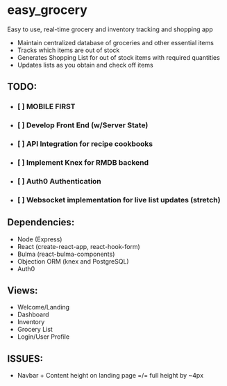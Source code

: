# easy_grocery
Easy to use, real-time grocery and inventory tracking and shopping app

* Maintain centralized database of groceries and other essential items
* Tracks which items are out of stock
* Generates Shopping List for out of stock items with required quantities
* Updates lists as you obtain and check off items

## TODO:
- ### [ ] MOBILE FIRST
- ### [ ] Develop Front End (w/Server State)
- ### [ ] API Integration for recipe cookbooks
- ### [ ] Implement Knex for RMDB backend
- ### [ ] Auth0 Authentication
- ### [ ] Websocket implementation for live list updates (stretch)

## Dependencies:
- Node (Express)
- React (create-react-app, react-hook-form)
- Bulma (react-bulma-components)
- Objection ORM (knex and PostgreSQL)
- Auth0

## Views:
- Welcome/Landing
- Dashboard
- Inventory
- Grocery List
- Login/User Profile

## ISSUES:
- Navbar + Content height on landing page =/= full height by ~4px